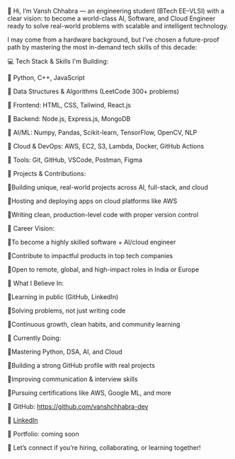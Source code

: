 👋 Hi, I’m Vansh Chhabra — an engineering student (BTech EE–VLSI) with a clear vision: to become a world-class AI, Software, and Cloud Engineer ready to solve real-world problems with scalable and intelligent technology.



I may come from a hardware background, but I’ve chosen a future-proof path by mastering the most in-demand tech skills of this decade:



💻 Tech Stack & Skills I'm Building:

🔹 Python, C++, JavaScript

🔹 Data Structures & Algorithms (LeetCode 300+ problems)

🔹 Frontend: HTML, CSS, Tailwind, React.js

🔹 Backend: Node.js, Express.js, MongoDB

🔹 AI/ML: Numpy, Pandas, Scikit-learn, TensorFlow, OpenCV, NLP

🔹 Cloud & DevOps: AWS, EC2, S3, Lambda, Docker, GitHub Actions

🔹 Tools: Git, GitHub, VSCode, Postman, Figma



🚀 Projects & Contributions:

🔹Building unique, real-world projects across AI, full-stack, and cloud

🔹Hosting and deploying apps on cloud platforms like AWS

🔹Writing clean, production-level code with proper version control



🎯 Career Vision:

🔹To become a highly skilled software + AI/cloud engineer

🔹Contribute to impactful products in top tech companies

🔹Open to remote, global, and high-impact roles in India or Europe



📘 What I Believe In:

🔹Learning in public (GitHub, LinkedIn)

🔹Solving problems, not just writing code

🔹Continuous growth, clean habits, and community learning



📌 Currently Doing:

🔹Mastering Python, DSA, AI, and Cloud

🔹Building a strong GitHub profile with real projects

🔹Improving communication & interview skills

🔹Pursuing certifications like AWS, Google ML, and more



🔗 GitHub: https://github.com/vanshchhabra-dev

🔗 [LinkedIn](https://www.linkedin.com/in/vansh-chhabra-959024287)

🔗 Portfolio: coming soon

🔗 Let’s connect if you’re hiring, collaborating, or learning together!
